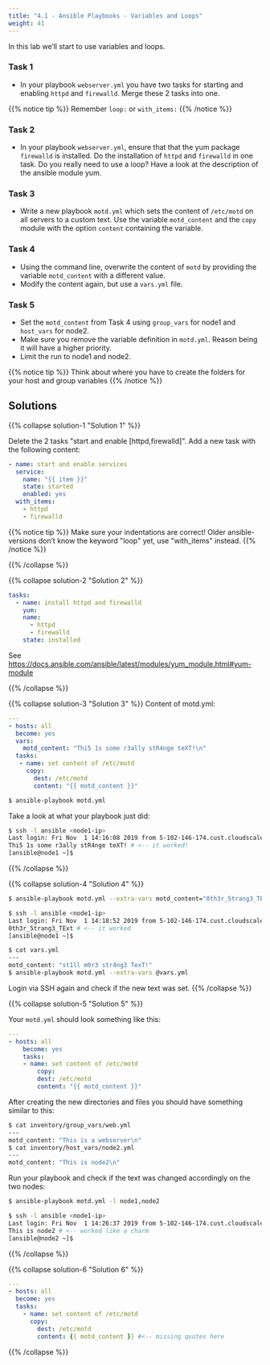 ```yaml
---
title: "4.1 - Ansible Playbooks - Variables and Loops"
weight: 41
---
```


In this lab we’ll start to use variables and loops.

### Task 1

- In your playbook `webserver.yml` you have two tasks for starting and enabling `httpd` and `firewalld`. Merge these 2 tasks into one.

{{% notice tip %}}
Remember `loop:` or `with_items:`
{{% /notice %}}

### Task 2

- In your playbook `webserver.yml`, ensure that that the yum package `firewalld` is installed. Do the installation of `httpd` and `firewalld` in one task. Do you really need to use a loop? Have a look at the description of the ansible module yum.

### Task 3

- Write a new playbook `motd.yml` which sets the content of `/etc/motd` on all servers to a custom text. Use the variable `motd_content` and the `copy` module with the option `content` containing the variable.

### Task 4

- Using the command line, overwrite the content of `motd` by providing the variable `motd_content` with a different value.
- Modify the content again, but use a `vars.yml` file.

### Task 5

- Set the `motd_content` from Task 4 using `group_vars` for node1 and `host_vars` for node2.
- Make sure you remove the variable definition in `motd.yml`. Reason being it will have a higher priority.
- Limit the run to node1 and node2.

{{% notice tip %}}
  Think about where you have to create the folders for your host and group variables
{{% /notice %}}

## Solutions

{{% collapse solution-1 "Solution 1" %}}

Delete the 2 tasks "start and enable \[httpd,firewalld\]". Add a new task with the following content:
```yaml
- name: start and enable services
  service:
    name: "{{ item }}"
    state: started
    enabled: yes
  with_items:
    - httpd
    - firewalld
```

{{% notice tip %}}
Make sure your indentations are correct\!
Older ansible-versions don’t know the keyword "loop" yet, use "with\_items" instead.
{{% /notice %}}

{{% /collapse %}}

{{% collapse solution-2 "Solution 2" %}}
```yaml
tasks:
  - name: install httpd and firewalld
    yum:
    name:
      - httpd
      - firewalld
    state: installed
```
See https://docs.ansible.com/ansible/latest/modules/yum_module.html#yum-module

{{% /collapse %}}


{{% collapse solution-3 "Solution 3" %}}
Content of motd.yml:

```yaml
---
- hosts: all
  become: yes
  vars:
    motd_content: "Thi5 1s some r3ally stR4nge teXT!\n"
  tasks:
   - name: set content of /etc/motd
     copy:
       dest: /etc/motd
       content: "{{ motd_content }}"
```
```bash
$ ansible-playbook motd.yml
```

Take a look at what your playbook just did:

```bash
$ ssh -l ansible <node1-ip>
Last login: Fri Nov  1 14:16:08 2019 from 5-102-146-174.cust.cloudscale.ch
Thi5 1s some r3ally stR4nge teXT! # <-- it worked!
[ansible@node1 ~]$
```
{{% /collapse %}}

{{% collapse solution-4 "Solution 4" %}}

```bash
$ ansible-playbook motd.yml --extra-vars motd_content="0th3r_5trang3_TExt"

$ ssh -l ansible <node1-ip>
Last login: Fri Nov  1 14:18:52 2019 from 5-102-146-174.cust.cloudscale.ch
0th3r_5trang3_TExt # <-- it worked
[ansible@node1 ~]$
```

```bash
$ cat vars.yml
---
motd_content: "st1ll m0r3 str4ng3 TexT!"
$ ansible-playbook motd.yml --extra-vars @vars.yml
```

Login via SSH again and check if the new text was set.
{{% /collapse %}}

{{% collapse solution-5 "Solution 5" %}}

Your `motd.yml` should look something like this:

```yaml
---
- hosts: all
    become: yes
    tasks:
    - name: set content of /etc/motd
        copy:
        dest: /etc/motd
        content: "{{ motd_content }}"
```

After creating the new directories and files you should have something similar to this:

```bash
$ cat inventory/group_vars/web.yml
---
motd_content: "This is a webserver\n"
$ cat inventory/host_vars/node2.yml
---
motd_content: "This is node2\n"
```

Run your playbook and check if the text was changed accordingly on the two nodes:

```bash
$ ansible-playbook motd.yml -l node1,node2

$ ssh -l ansible <node1-ip>
Last login: Fri Nov  1 14:26:37 2019 from 5-102-146-174.cust.cloudscale.ch
This is node2 # <-- worked like a charm
[ansible@node2 ~]$
```
{{% /collapse %}}

{{% collapse solution-6 "Solution 6" %}}
```yaml
---
- hosts: all
  become: yes
  tasks:
    - name: set content of /etc/motd
      copy:
        dest: /etc/motd
        content: {{ motd_content }} #<-- missing quotes here
``` 
{{% /collapse %}}
